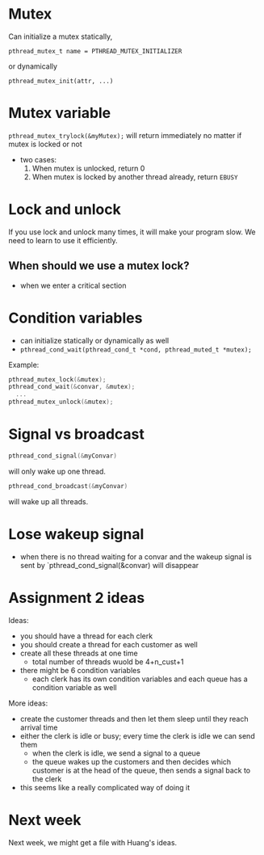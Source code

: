 # Mutex

Can initialize a mutex statically,
```
pthread_mutex_t name = PTHREAD_MUTEX_INITIALIZER
```

or dynamically
```
pthread_mutex_init(attr, ...)
```

# Mutex variable
`pthread_mutex_trylock(&myMutex);` will return immediately no matter if mutex is locked or not
  - two cases:
    1. When mutex is unlocked, return 0
    2. When mutex is locked by another thread already, return `EBUSY`

# Lock and unlock
If you use lock and unlock many times, it will make your program slow. We need to learn to use it efficiently.

## When should we use a mutex lock?
  - when we enter a critical section

# Condition variables
  - can initialize statically or dynamically as well
  - `pthread_cond_wait(pthread_cond_t *cond, pthread_muted_t *mutex);`

Example:
```c
pthread_mutex_lock(&mutex);
pthread_cond_wait(&convar, &mutex);
  ...
pthread_mutex_unlock(&mutex);
```

# Signal vs broadcast
```c
pthread_cond_signal(&myConvar)
```
will only wake up one thread.

```c
pthread_cond_broadcast(&myConvar)
```
will wake up all threads.

# Lose wakeup signal
  - when there is no thread waiting for a convar and the wakeup signal is sent by `pthread_cond_signal(&convar) will disappear

# Assignment 2 ideas
Ideas:
  - you should have a thread for each clerk
  - you should create a thread for each customer as well
  - create all these threads at one time
    - total number of threads wuold be 4+n_cust+1
  - there might be 6 condition variables
    - each clerk has its own condition variables and each queue has a condition variable as well

More ideas:
  - create the customer threads and then let them sleep until they reach arrival time
  - either the clerk is idle or busy; every time the clerk is idle we can send them
    - when the clerk is idle, we send a signal to a queue
    - the queue wakes up the customers and then decides which customer is at the head of the queue, then sends a signal back to the clerk
  - this seems like a really complicated way of doing it


# Next week
Next week, we might get a file with Huang's ideas.
